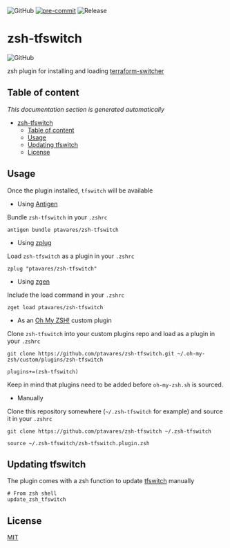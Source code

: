 ![GitHub](https://img.shields.io/github/license/ptavares/zsh-exa)
[![pre-commit](https://img.shields.io/badge/pre--commit-enabled-brightgreen?logo=pre-commit&logoColor=white)](https://github.com/pre-commit/pre-commit)
![Release](https://img.shields.io/badge/Release_version-0.1.1-blue)

# zsh-tfswitch

![GitHub](https://img.shields.io/github/license/ptavares/zsh-tfswitch)

zsh plugin for installing and loading [terraform-switcher](https://github.com/warrensbox/terraform-switcher)

## Table of content

_This documentation section is generated automatically_

<!--TOC-->

- [zsh-tfswitch](#zsh-tfswitch)
  - [Table of content](#table-of-content)
  - [Usage](#usage)
  - [Updating tfswitch](#updating-tfswitch)
  - [License](#license)

<!--TOC-->

## Usage

Once the plugin installed, `tfswitch` will be available

- Using [Antigen](https://github.com/zsh-users/antigen)

Bundle `zsh-tfswitch` in your `.zshrc`

```shell script
antigen bundle ptavares/zsh-tfswitch
```

- Using [zplug](https://github.com/b4b4r07/zplug)

Load `zsh-tfswitch` as a plugin in your `.zshrc`

```shell script
zplug "ptavares/zsh-tfswitch"
```

- Using [zgen](https://github.com/tarjoilija/zgen)

Include the load command in your `.zshrc`

```shell script
zget load ptavares/zsh-tfswitch
```

- As an [Oh My ZSH!](https://github.com/robbyrussell/oh-my-zsh) custom plugin

Clone `zsh-tfswitch` into your custom plugins repo and load as a plugin in your `.zshrc`

```shell script
git clone https://github.com/ptavares/zsh-tfswitch.git ~/.oh-my-zsh/custom/plugins/zsh-tfswitch
```

```shell script
plugins+=(zsh-tfswitch)
```

Keep in mind that plugins need to be added before `oh-my-zsh.sh` is sourced.

- Manually

Clone this repository somewhere (`~/.zsh-tfswitch` for example) and source it in your `.zshrc`

```shell script
git clone https://github.com/ptavares/zsh-tfswitch ~/.zsh-tfswitch
```

```shell script
source ~/.zsh-tfswitch/zsh-tfswitch.plugin.zsh
```

## Updating tfswitch

The plugin comes with a zsh function to update [tfswitch](https://github.com/ahmetb/tfswitch.git) manually

```shell script
# From zsh shell
update_zsh_tfswitch
```

## License

[MIT](LICENCE)
